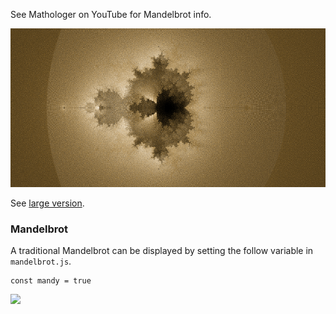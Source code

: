 See Mathologer on YouTube for Mandelbrot info.

![](buddhabrot_small.png)

See [large version](buddhabrot.png).

### Mandelbrot
A traditional Mandelbrot can be displayed by setting the follow variable in
```mandelbrot.js```.
```
const mandy = true
```
![](mandelbrot.png)
